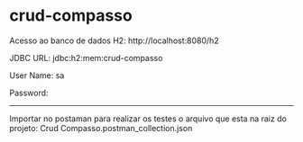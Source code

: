 # crud-compasso
Acesso ao banco de dados H2: http://localhost:8080/h2

JDBC URL: jdbc:h2:mem:crud-compasso

User Name: sa

Password:

-------------------------------------------------------------------------
Importar no postaman para realizar os testes o arquivo que esta na raiz do projeto: Crud Compasso.postman_collection.json
